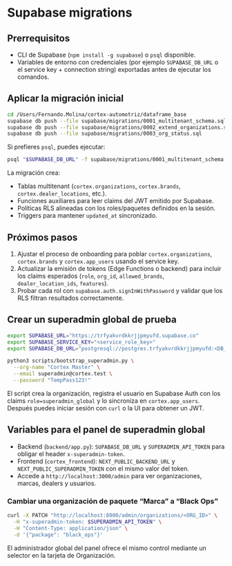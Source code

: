 # Supabase migrations

## Prerrequisitos
- CLI de Supabase (`npm install -g supabase`) o `psql` disponible.
- Variables de entorno con credenciales (por ejemplo `SUPABASE_DB_URL` o el service key + connection string) exportadas antes de ejecutar los comandos.

## Aplicar la migración inicial
```bash
cd /Users/Fernando.Molina/cortex-automotriz/dataframe_base
supabase db push --file supabase/migrations/0001_multitenant_schema.sql
supabase db push --file supabase/migrations/0002_extend_organizations.sql
supabase db push --file supabase/migrations/0003_org_status.sql
```

Si prefieres `psql`, puedes ejecutar:
```bash
psql "$SUPABASE_DB_URL" -f supabase/migrations/0001_multitenant_schema.sql
```

La migración crea:
- Tablas multitenant (`cortex.organizations`, `cortex.brands`, `cortex.dealer_locations`, etc.).
- Funciones auxiliares para leer claims del JWT emitido por Supabase.
- Políticas RLS alineadas con los roles/paquetes definidos en la sesión.
- Triggers para mantener `updated_at` sincronizado.

## Próximos pasos
1. Ajustar el proceso de onboarding para poblar `cortex.organizations`, `cortex.brands` y `cortex.app_users` usando el service key.
2. Actualizar la emisión de tokens (Edge Functions o backend) para incluir los claims esperados (`role`, `org_id`, `allowed_brands`, `dealer_location_ids`, `features`).
3. Probar cada rol con `supabase.auth.signInWithPassword` y validar que los RLS filtran resultados correctamente.

## Crear un superadmin global de prueba

```bash
export SUPABASE_URL="https://trfyakvrdkkrjjpmyufd.supabase.co"
export SUPABASE_SERVICE_KEY="<service_role_key>"
export SUPABASE_DB_URL="postgresql://postgres.trfyakvrdkkrjjpmyufd:<DB_PASSWORD>@aws-0-us-east-1.pooler.supabase.com:6543/postgres?sslmode=require"

python3 scripts/bootstrap_superadmin.py \
  --org-name "Cortex Master" \
  --email superadmin@cortex.test \
  --password "TempPass123!"
```

El script crea la organización, registra el usuario en Supabase Auth con los claims `role=superadmin_global` y lo sincroniza en `cortex.app_users`. Después puedes iniciar sesión con `curl` o la UI para obtener un JWT.

## Variables para el panel de superadmin global

- Backend (`backend/app.py`): `SUPABASE_DB_URL` y `SUPERADMIN_API_TOKEN` para obligar el header `x-superadmin-token`.
- Frontend (`cortex_frontend`): `NEXT_PUBLIC_BACKEND_URL` y `NEXT_PUBLIC_SUPERADMIN_TOKEN` con el mismo valor del token.
- Accede a `http://localhost:3000/admin` para ver organizaciones, marcas, dealers y usuarios.

### Cambiar una organización de paquete “Marca” a “Black Ops”

```bash
curl -X PATCH "http://localhost:8000/admin/organizations/<ORG_ID>" \
  -H "x-superadmin-token: $SUPERADMIN_API_TOKEN" \
  -H "Content-Type: application/json" \
  -d '{"package": "black_ops"}'
```

El administrador global del panel ofrece el mismo control mediante un selector en la tarjeta de Organización.
